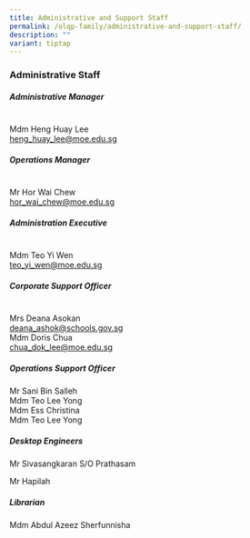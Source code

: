 ```yaml
---
title: Administrative and Support Staff
permalink: /olqp-family/administrative-and-support-staff/
description: ""
variant: tiptap
---
```

<h3>Administrative Staff</h3>
<h5>Administrative Manager</h5>
<p>
<br>Mdm Heng Huay Lee&nbsp;
<br><a href="mailto:heng_huay_lee@moe.edu.sg" rel="noopener noreferrer nofollow" target="_blank">heng_huay_lee@moe.edu.sg</a>
</p>
<h5>Operations Manager</h5>
<p>
<br>Mr Hor Wai Chew
<br><a href="mailto:hor_wai_chew@moe.edu.sg" rel="noopener noreferrer nofollow" target="_blank">hor_wai_chew@moe.edu.sg</a>
</p>
<h5>Administration&nbsp;Executive</h5>
<p>
<br>Mdm Teo Yi Wen
<br><a href="mailto:teo_yi_wen@moe.edu.sg" rel="noopener noreferrer nofollow" target="_blank">teo_yi_wen@moe.edu.sg</a>
<br>
</p>
<h5>Corporate Support Officer</h5>
<p>
<br>Mrs Deana Asokan
<br><a href="mailto:deana_ashok@schools.gov.sg" rel="noopener noreferrer nofollow" target="_blank">deana_ashok@schools.gov.sg</a> 
<br>Mdm Doris Chua
<br><a href="mailto:chua_dok_lee@moe.edu.sg" rel="noopener noreferrer nofollow" target="_blank">chua_dok_lee@moe.edu.sg</a>
</p>
<h5>Operations Support Officer</h5>
<p>Mr Sani Bin Salleh
<br>Mdm Teo Lee Yong
<br>Mdm Ess Christina
<br>Mdm Teo Lee Yong</p>
<h5>Desktop Engineers</h5>
<p>Mr Sivasangkaran S/O Prathasam</p>
<p>Mr Hapilah</p>
<h5>Librarian</h5>
<p>Mdm Abdul Azeez Sherfunnisha</p>